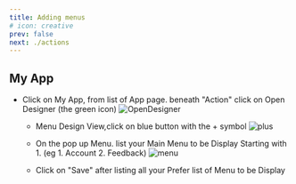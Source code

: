 ```yaml
---
title: Adding menus
# icon: creative
prev: false
next: ./actions
---
```

<!-- ## quick way to add menu -->
## My App

 - Click on My App, from list of App page. beneath "Action" click on Open Designer (the green icon) ![OpenDesigner](/assets/images/Open_Designer.png )

    - Menu Design View,click on blue button with the + symbol ![plus](/assets/images/plus.png)

    - On the pop up Menu. list your Main Menu to be Display Starting with 1. (eg 1. Account 2. Feedback)
    ![menu](/assets/images/menu.png)

    - Click on "Save" after listing all your Prefer list of Menu to be Display 
    